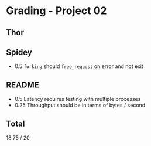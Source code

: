 Grading - Project 02
====================

Thor
----

Spidey
------

- 0.5   `forking` should `free_request` on error and not exit

README
------

- 0.5   Latency requires testing with multiple processes
- 0.25  Throughput should be in terms of bytes / second

Total
-----

18.75 / 20
